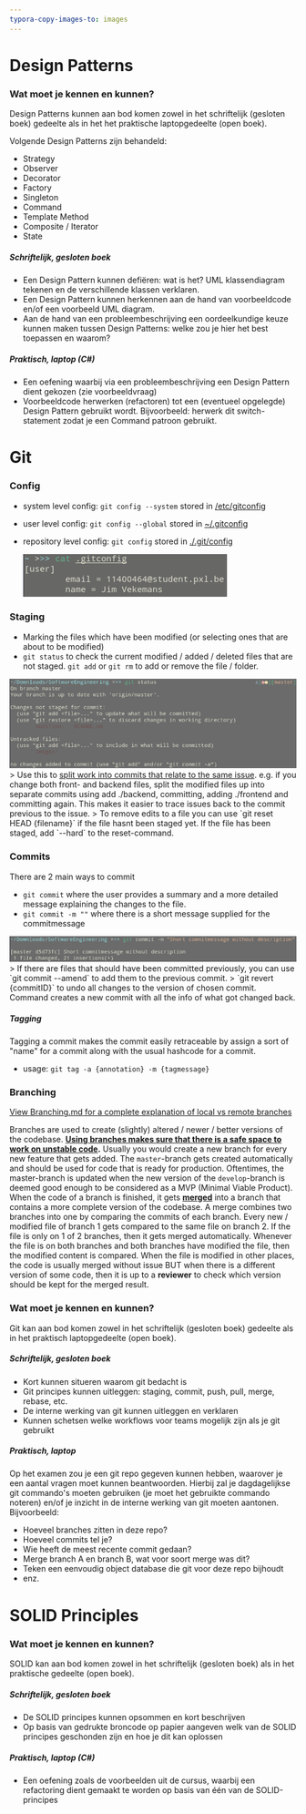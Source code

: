 ```yaml
---
typora-copy-images-to: images
---
```


# Design Patterns

### Wat moet je kennen en kunnen? 

Design Patterns kunnen aan bod komen zowel in het schriftelijk  (gesloten boek) gedeelte als in het het praktische laptopgedeelte (open  boek).

Volgende Design Patterns zijn behandeld:

- Strategy
- Observer
- Decorator
- Factory
- Singleton
- Command
- Template Method
- Composite / Iterator
- State

##### Schriftelijk, gesloten boek

- Een Design Pattern kunnen defiëren: wat is het? UML klassendiagram tekenen en de verschillende klassen verklaren.
- Een Design Pattern kunnen herkennen aan de hand van voorbeeldcode en/of een voorbeeld UML diagram.
- Aan de hand van een probleembeschrijving een oordeelkundige keuze  kunnen maken tussen Design Patterns: welke zou je hier het best  toepassen en waarom?

##### Praktisch, laptop (C#)

- Een oefening waarbij via een probleembeschrijving een Design Pattern dient gekozen (zie voorbeeldvraag)
- Voorbeeldcode herwerken (refactoren) tot een (eventueel  opgelegde) Design Pattern gebruikt wordt. Bijvoorbeeld: herwerk dit  switch-statement zodat je een Command patroon gebruikt.

# Git

### Config
  - system level config: `git config --system` stored in <u>/etc/gitconfig</u>
  - user level config: `git config --global` stored in <u>~/.gitconfig</u>
  - repository level config: `git config` stored in <u>./.git/config</u>
  
    <img src="./images/image-20200115152349541.png" alt="contents of user-level gitconfig"  />

### Staging

  - Marking the files which have been modified (or selecting ones that are about to be modified)
  - `git status` to check the current modified / added / deleted files that are not staged. `git add` or `git rm` to add or remove the file / folder.
<img src="./images/image-20200115154543238.png" alt="image-20200115154543238" style="zoom: 80%;" />
> Use this to <u>split work into commits that relate to the same issue</u>. e.g. if you change both front- and backend files, split the modified files up into separate commits using add ./backend, committing, adding ./frontend and committing again. This makes it easier to trace issues back to the commit previous to the issue.
> To remove edits to a file you can use `git reset HEAD {filename}` if the file hasnt been staged yet. If the file has been staged, add `--hard` to the reset-command.

### Commits
There are 2 main ways to commit
  - `git commit` where the user provides a summary and a more detailed message explaining the changes to the file.
  - `git commit -m ""` where there is a short message supplied for the commitmessage
<img src="./images/image-20200115155445899.png" alt="example of committing with a short message" style="zoom:80%;" />
> If there are files that should have been committed previously, you can use `git commit --amend` to add them to the previous commit.
> `git revert {commitID}` to undo all changes to the version of chosen commit. Command creates a new commit with all the info of what got changed back.

##### Tagging
Tagging a commit makes the commit easily retraceable by assign a sort of "name" for a commit along with the usual hashcode for a commit.
- usage: `git tag -a {annotation} -m {tagmessage}`

### Branching

<u>View <a href="./Branching.md">Branching.md</a> for a complete explanation of local vs remote branches</u>

Branches are used to create (slightly) altered / newer / better versions of the codebase. **<u>Using branches makes sure that there is a safe space to work on unstable code</u>.** Usually you would create a new branch for every new feature that gets added. The `master`-branch gets created automatically and should be used for code that is ready for production. Oftentimes, the master-branch is updated when the new version of the `develop`-branch is deemed good enough to be considered as a MVP (Minimal Viable Product). When the code of a branch is finished, it gets **<u>merged</u>** into a branch that contains a more complete version of the codebase. A merge combines two branches into one by comparing the commits of each branch. Every new / modified file of branch 1 gets compared to the same file on branch 2. If the file is only on 1 of 2 branches, then it gets merged automatically. Whenever the file is on both branches and both branches have modified the file, then the modified content is compared. When the file is modified in other places, the code is usually merged without issue BUT when there is a different version of some code, then it is up to a **reviewer** to check which version should be kept for the merged result.

### Wat moet je kennen en kunnen? 

Git kan aan bod komen zowel in het schriftelijk (gesloten boek) gedeelte als in het praktisch laptopgedeelte (open boek).

##### Schriftelijk, gesloten boek

- Kort kunnen situeren waarom git bedacht is
- Git principes kunnen uitleggen: staging, commit, push, pull, merge, rebase, etc.
- De interne werking van git kunnen uitleggen en verklaren
- Kunnen schetsen welke workflows voor teams mogelijk zijn als je git gebruikt

##### Praktisch, laptop

Op het examen zou je een git repo gegeven kunnen hebben, waarover je een aantal vragen moet kunnen beantwoorden. Hierbij zal je  dagdagelijkse git commando's moeten gebruiken (je moet het gebruikte  commando noteren) en/of je inzicht in de interne werking van git moeten  aantonen. Bijvoorbeeld:

- Hoeveel branches zitten in deze repo?
- Hoeveel commits tel je?
- Wie heeft de meest recente commit gedaan?
- Merge branch A en branch B, wat voor soort merge was dit?
- Teken een eenvoudig object database die git voor deze repo bijhoudt
- enz.

# SOLID Principles

### Wat moet je kennen en kunnen? 

SOLID kan aan bod komen zowel in het schriftelijk (gesloten boek) als in het praktische gedeelte (open boek).

##### Schriftelijk, gesloten boek

- De SOLID principes kunnen opsommen en kort beschrijven
- Op basis van gedrukte broncode op papier aangeven welk van de SOLID principes geschonden zijn en hoe je dit kan oplossen

##### Praktisch, laptop (C#)

- Een oefening zoals de voorbeelden uit de cursus, waarbij een  refactoring dient gemaakt te worden op basis van één van de  SOLID-principes